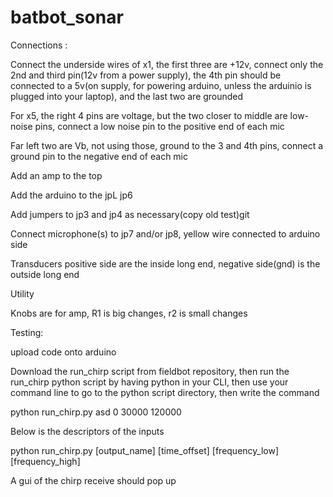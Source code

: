 # batbot_sonar

Connections : 

Connect the underside wires of x1, the first three are +12v, connect only the 2nd and third pin(12v from a power supply), the 4th pin should be connected to a 5v(on supply, for powering arduino, unless the arduinio is plugged into your laptop), and the last two are grounded  

For x5, the right 4 pins are voltage, but the two closer to middle are low-noise pins, connect a low noise pin to the positive end of each mic 

Far left two are Vb, not using those, ground to the 3 and 4th pins, connect a ground pin to the negative end of each mic 

Add an amp to the top 

Add the arduino to the jpL jp6 

Add jumpers to jp3 and jp4 as necessary(copy old test)git 

Connect microphone(s) to jp7 and/or jp8, yellow wire connected to arduino side 

Transducers positive side are the inside long end, negative side(gnd) is the outside long end 

 

Utility 

Knobs are for amp, R1 is big changes, r2 is small changes 

 

 

Testing: 

upload code onto arduino  

Download the run_chirp script from fieldbot repository, then run the run_chirp python script by having python in your CLI, then use your command line to go to the python script directory, then write the command  

python run_chirp.py asd 0 30000 120000 

 

Below is the descriptors of the inputs 

python run_chirp.py [output_name] [time_offset] [frequency_low] [frequency_high] 

 

A gui of the chirp receive should pop up 
